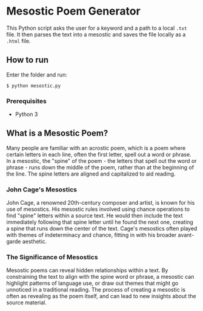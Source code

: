 # Mesostic Poem Generator

This Python script asks the user for a keyword and a path to a local `.txt` file. It then parses the text into a mesostic and saves the file locally as a `.html` file. 

## How to run

Enter the folder and run:

```shell-session
$ python mesostic.py
```

### Prerequisites

- Python 3

## What is a Mesostic Poem?

Many people are familiar with an acrostic poem, which is a poem where certain letters in each line, often the first letter, spell out a word or phrase. In a mesostic, the "spine" of the poem - the letters that spell out the word or phrase - runs down the middle of the poem, rather than at the beginning of the line. The spine letters are aligned and capitalized to aid reading.

### John Cage's Mesostics

John Cage, a renowned 20th-century composer and artist, is known for his use of mesostics. His mesostic rules involved using chance operations to find "spine" letters within a source text. He would then include the text immediately following that spine letter until he found the next one, creating a spine that runs down the center of the text. Cage's mesostics often played with themes of indeterminacy and chance, fitting in with his broader avant-garde aesthetic.

### The Significance of Mesostics

Mesostic poems can reveal hidden relationships within a text. By constraining the text to align with the spine word or phrase, a mesostic can highlight patterns of language use, or draw out themes that might go unnoticed in a traditional reading. The process of creating a mesostic is often as revealing as the poem itself, and can lead to new insights about the source material.
